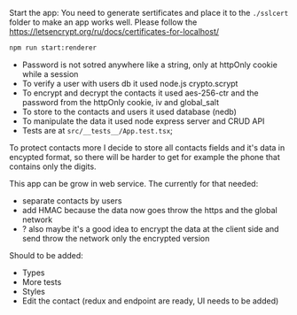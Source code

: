 Start the app:
You need to generate sertificates and place it to the `./sslcert` folder to make an app works well. Please follow the https://letsencrypt.org/ru/docs/certificates-for-localhost/
```sh
npm run start:renderer
```

- Password is not sotred anywhere like a string, only at httpOnly cookie while a session
- To verify a user with users db it used node.js crypto.scrypt
- To encrypt and decrypt the contacts it used aes-256-ctr and the password from the httpOnly cookie, iv and global_salt
- To store to the contacts and users it used database (nedb)
- To manipulate the data it used node express server and CRUD API
- Tests are at `src/__tests__/App.test.tsx`;

To protect contacts more I decide to store all contacts fields and it's data in encypted format, so there will be harder to get for example the phone that contains only the digits.


This app can be grow in web service. The currently for that needed:
- separate contacts by users
- add HMAC because the data now goes throw the https and the global network
- ? also maybe it's a good idea to encrypt the data at the client side and send throw the network only the encrypted version


Should to be added:
- Types
- More tests
- Styles
- Edit the contact (redux and endpoint are ready, UI needs to be added)
